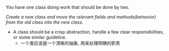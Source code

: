 You have one class doing work that should be done by two.

*Create a new class and move the relevant fields and methods(behavior) from the old class into the new class.*

+ A class should be a crisp abstraction, handle a few clear responsibilities, or some similar guideline.
    + 一个类应该是一个清晰的抽象, 用来处理明确的职责
